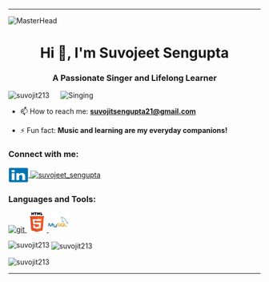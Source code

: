 
---

![MasterHead](https://1.bp.blogspot.com/-7A4WynwLsMw/XbBpCXG8fHI/AAAAAAAAMt4/uOa1bpLskYgrwGbllhSu2SDj_Mig8SXJQCLcBGAsYHQ/s1600/2000_600px.gif)

<h1 align="center">Hi 👋, I'm Suvojeet Sengupta</h1>
<h3 align="center">A Passionate Singer and Lifelong Learner</h3>

<img align="right" alt="Singing" width="400" src="https://media.giphy.com/media/5T06ftkriCUX1jI2sh/giphy.gif">

<p align="left"> <img src="https://komarev.com/ghpvc/?username=suvojit213&label=Profile%20views&color=0e75b6&style=flat" alt="suvojit213" /> </p>

- 📫 How to reach me: **suvojitsengupta21@gmail.com**

- ⚡ Fun fact: **Music and learning are my everyday companions!**

<h3 align="left">Connect with me:</h3>
<p align="left">
    <a href="https://www.linkedin.com/in/suvojeet-sengupta/" target="blank">
        <img align="center" src="https://raw.githubusercontent.com/devicons/devicon/master/icons/linkedin/linkedin-original.svg" alt="suvojeet-sengupta" height="30" width="40" />
    </a>
    <a href="https://t.me/suvojeet_sengupta" target="blank">
        <img align="center" src="https://raw.githubusercontent.com/devicons/devicon/master/icons/telegram/telegram-original.svg" alt="suvojeet_sengupta" height="30" width="40" />
    </a>
</p>

<h3 align="left">Languages and Tools:</h3>
<p align="left"> 
    <a href="https://git-scm.com/" target="_blank" rel="noreferrer"> 
        <img src="https://www.vectorlogo.zone/logos/git-scm/git-scm-icon.svg" alt="git" width="40" height="40"/> 
    </a> 
    <a href="https://www.w3.org/html/" target="_blank" rel="noreferrer"> 
        <img src="https://raw.githubusercontent.com/devicons/devicon/master/icons/html5/html5-original-wordmark.svg" alt="html5" width="40" height="40"/> 
    </a> 
    <a href="https://www.mysql.com/" target="_blank" rel="noreferrer"> 
        <img src="https://raw.githubusercontent.com/devicons/devicon/master/icons/mysql/mysql-original-wordmark.svg" alt="mysql" width="40" height="40"/> 
    </a> 
</p>

<p><img align="left" src="https://github-readme-stats.vercel.app/api/top-langs?username=suvojit213&show_icons=true&locale=en&layout=compact" alt="suvojit213" /></p>

<p>&nbsp;<img align="center" src="https://github-readme-stats.vercel.app/api?username=suvojit213&show_icons=true&locale=en" alt="suvojit213" /></p>

<p><img align="center" src="https://github-readme-streak-stats.herokuapp.com/?user=suvojit213&" alt="suvojit213" /></p>

---
